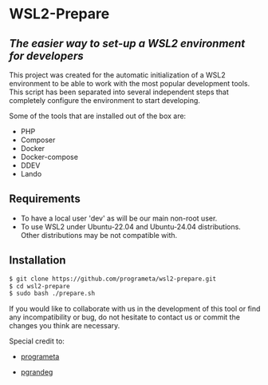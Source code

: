 # WSL2-Prepare
## _The easier way to set-up a WSL2 environment for developers_

This project was created for the automatic initialization of a WSL2 environment to be able to work with the most popular development tools.
This script has been separated into several independent steps that completely configure the environment to start developing.

Some of the tools that are installed out of the box are:
- PHP
- Composer
- Docker
- Docker-compose
- DDEV
- Lando

## Requirements
- To have a local user 'dev' as will be our main non-root user.
- To use WSL2 under Ubuntu-22.04 and Ubuntu-24.04 distributions. Other distributions may be not compatible with.

## Installation
```sh
$ git clone https://github.com/programeta/wsl2-prepare.git
$ cd wsl2-prepare
$ sudo bash ./prepare.sh
```

If you would like to collaborate with us in the development of this tool or find any incompatibility or bug, do not hesitate to contact us or commit the changes you think are necessary.

Special credit to:
- [programeta]
- [pgrandeg]

   [programeta]: <https://github.com/programeta>
   [pgrandeg]: <https://github.com/pgrandeg>

